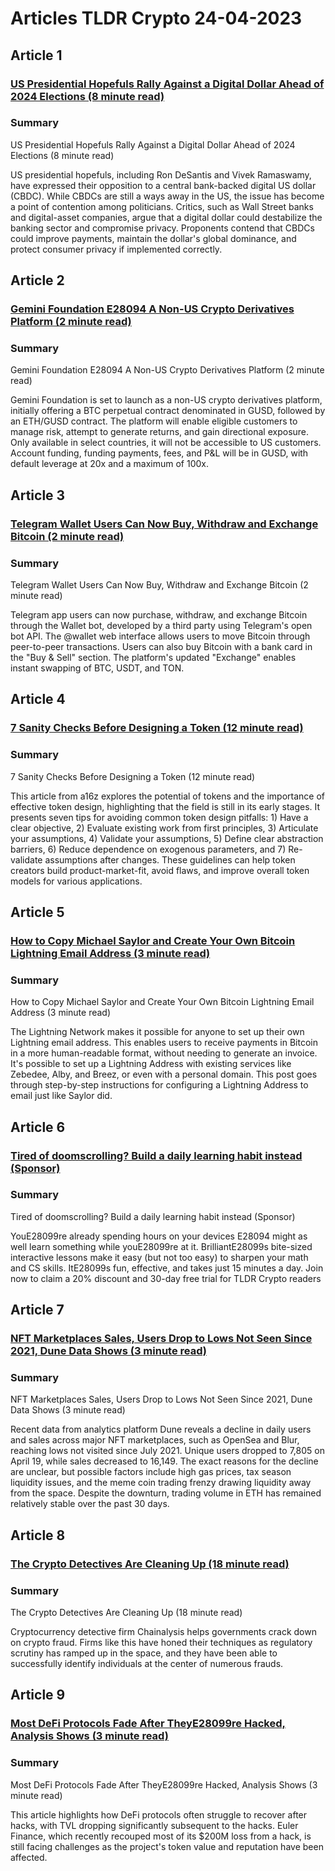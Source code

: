 # Articles TLDR Crypto 24-04-2023

## Article 1
### [US Presidential Hopefuls Rally Against a Digital Dollar Ahead of 2024 Elections (8 minute read)](https://tldr.tech)
### Summary 
 US Presidential Hopefuls Rally Against a Digital Dollar Ahead of 2024 Elections (8 minute read)

US presidential hopefuls, including Ron DeSantis and Vivek Ramaswamy, have expressed their opposition to a central bank-backed digital US dollar (CBDC). While CBDCs are still a ways away in the US, the issue has become a point of contention among politicians. Critics, such as Wall Street banks and digital-asset companies, argue that a digital dollar could destabilize the banking sector and compromise privacy. Proponents contend that CBDCs could improve payments, maintain the dollar's global dominance, and protect consumer privacy if implemented correctly.

## Article 2
### [Gemini Foundation E28094 A Non-US Crypto Derivatives Platform (2 minute read)](https://tldr.tech)
### Summary 
 Gemini Foundation E28094 A Non-US Crypto Derivatives Platform (2 minute read)

Gemini Foundation is set to launch as a non-US crypto derivatives platform, initially offering a BTC perpetual contract denominated in GUSD, followed by an ETH/GUSD contract. The platform will enable eligible customers to manage risk, attempt to generate returns, and gain directional exposure. Only available in select countries, it will not be accessible to US customers. Account funding, funding payments, fees, and P&L will be in GUSD, with default leverage at 20x and a maximum of 100x.

## Article 3
### [Telegram Wallet Users Can Now Buy, Withdraw and Exchange Bitcoin (2 minute read)](https://tldr.tech)
### Summary 
 Telegram Wallet Users Can Now Buy, Withdraw and Exchange Bitcoin (2 minute read)

Telegram app users can now purchase, withdraw, and exchange Bitcoin through the Wallet bot, developed by a third party using Telegram's open bot API. The @wallet web interface allows users to move Bitcoin through peer-to-peer transactions. Users can also buy Bitcoin with a bank card in the "Buy & Sell" section. The platform's updated "Exchange" enables instant swapping of BTC, USDT, and TON.

## Article 4
### [7 Sanity Checks Before Designing a Token (12 minute read)](https://tldr.tech)
### Summary 
 7 Sanity Checks Before Designing a Token (12 minute read)

This article from a16z explores the potential of tokens and the importance of effective token design, highlighting that the field is still in its early stages. It presents seven tips for avoiding common token design pitfalls: 1) Have a clear objective, 2) Evaluate existing work from first principles, 3) Articulate your assumptions, 4) Validate your assumptions, 5) Define clear abstraction barriers, 6) Reduce dependence on exogenous parameters, and 7) Re-validate assumptions after changes. These guidelines can help token creators build product-market-fit, avoid flaws, and improve overall token models for various applications.

## Article 5
### [How to Copy Michael Saylor and Create Your Own Bitcoin Lightning Email Address (3 minute read)](https://tldr.tech)
### Summary 
 How to Copy Michael Saylor and Create Your Own Bitcoin Lightning Email Address (3 minute read)

The Lightning Network makes it possible for anyone to set up their own Lightning email address. This enables users to receive payments in Bitcoin in a more human-readable format, without needing to generate an invoice. It's possible to set up a Lightning Address with existing services like Zebedee, Alby, and Breez, or even with a personal domain. This post goes through step-by-step instructions for configuring a Lightning Address to email just like Saylor did.

## Article 6
### [Tired of doomscrolling? Build a daily learning habit instead (Sponsor)](https://tldr.tech)
### Summary 
 Tired of doomscrolling? Build a daily learning habit instead (Sponsor)

YouE28099re already spending hours on your devices E28094 might as well learn something while youE28099re at it. BrilliantE28099s bite-sized interactive lessons make it easy (but not too easy) to sharpen your math and CS skills. ItE28099s fun, effective, and takes just 15 minutes a day. Join now to claim a 20% discount and 30-day free trial for TLDR Crypto readers

## Article 7
### [NFT Marketplaces Sales, Users Drop to Lows Not Seen Since 2021, Dune Data Shows (3 minute read)](https://tldr.tech)
### Summary 
 NFT Marketplaces Sales, Users Drop to Lows Not Seen Since 2021, Dune Data Shows (3 minute read)

Recent data from analytics platform Dune reveals a decline in daily users and sales across major NFT marketplaces, such as OpenSea and Blur, reaching lows not visited since July 2021. Unique users dropped to 7,805 on April 19, while sales decreased to 16,149. The exact reasons for the decline are unclear, but possible factors include high gas prices, tax season liquidity issues, and the meme coin trading frenzy drawing liquidity away from the space. Despite the downturn, trading volume in ETH has remained relatively stable over the past 30 days.

## Article 8
### [The Crypto Detectives Are Cleaning Up (18 minute read)](https://tldr.tech)
### Summary 
 The Crypto Detectives Are Cleaning Up (18 minute read)

Cryptocurrency detective firm Chainalysis helps governments crack down on crypto fraud. Firms like this have honed their techniques as regulatory scrutiny has ramped up in the space, and they have been able to successfully identify individuals at the center of numerous frauds.

## Article 9
### [Most DeFi Protocols Fade After TheyE28099re Hacked, Analysis Shows (3 minute read)](https://tldr.tech)
### Summary 
 Most DeFi Protocols Fade After TheyE28099re Hacked, Analysis Shows (3 minute read)

This article highlights how DeFi protocols often struggle to recover after hacks, with TVL dropping significantly subsequent to the hacks. Euler Finance, which recently recouped most of its $200M loss from a hack, is still facing challenges as the project's token value and reputation have been affected.

